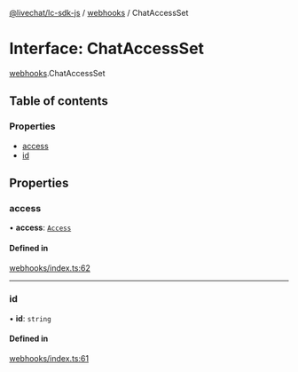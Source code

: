 [@livechat/lc-sdk-js](../README.md) / [webhooks](../modules/webhooks.md) / ChatAccessSet

# Interface: ChatAccessSet

[webhooks](../modules/webhooks.md).ChatAccessSet

## Table of contents

### Properties

- [access](webhooks.ChatAccessSet.md#access)
- [id](webhooks.ChatAccessSet.md#id)

## Properties

### access

• **access**: [`Access`](webhooks_structures_structures.Access.md)

#### Defined in

[webhooks/index.ts:62](https://github.com/livechat/lc-sdk-js/blob/d267eeb/src/webhooks/index.ts#L62)

___

### id

• **id**: `string`

#### Defined in

[webhooks/index.ts:61](https://github.com/livechat/lc-sdk-js/blob/d267eeb/src/webhooks/index.ts#L61)
